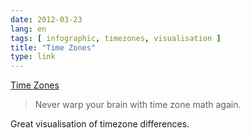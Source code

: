 ```yaml
---
date: 2012-03-23
lang: en
tags: [ infographic, timezones, visualisation ]
title: "Time Zones"
type: link
---
```


[Time Zones](http://everytimezone.com/)

> Never warp your brain with time zone math again.

Great visualisation of timezone differences.

